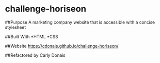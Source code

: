 # challenge-horiseon

##Purpose
A marketing company website that is accessible with a concise stylesheet

##Built With
*HTML
*CSS

##Website
https://cdonais.github.io/challenge-horiseon/

##Refactored by
Carly Donais
